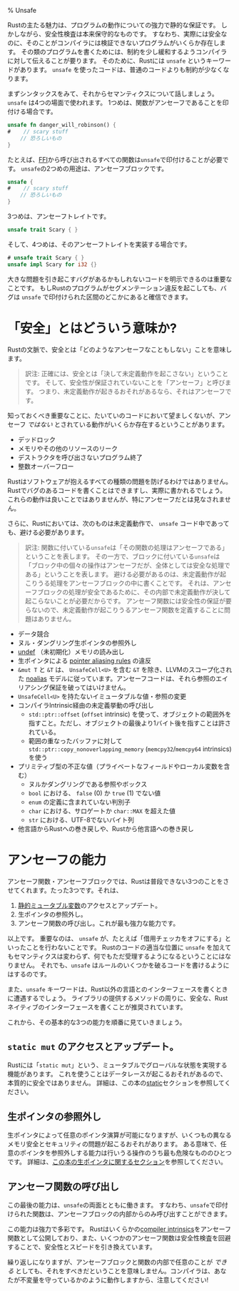% Unsafe

<!--
Rust’s main draw is its powerful static guarantees about behavior. But safety
checks are conservative by nature: there are some programs that are actually
safe, but the compiler is not able to verify this is true. To write these kinds
of programs, we need to tell the compiler to relax its restrictions a bit. For
this, Rust has a keyword, `unsafe`. Code using `unsafe` has less restrictions
than normal code does.
-->
Rustの主たる魅力は、プログラムの動作についての強力で静的な保証です。
しかしながら、安全性検査は本来保守的なものです。
すなわち、実際には安全なのに、そのことがコンパイラには検証できないプログラムがいくらか存在します。
その類のプログラムを書くためには、制約を少し緩和するようコンパイラに対して伝えることが要ります。
そのために、Rustには `unsafe` というキーワードがあります。
`unsafe` を使ったコードは、普通のコードよりも制約が少なくなります。

<!--
Let’s go over the syntax, and then we’ll talk semantics. `unsafe` is used in
four contexts. The first one is to mark a function as unsafe:
-->
まずシンタックスをみて、それからセマンティクスについて話しましょう。
`unsafe` は4つの場面で使われます。
1つめは、関数がアンセーフであることを印付ける場合です。

```rust
unsafe fn danger_will_robinson() {
#    // scary stuff
    // 恐ろしいもの
}
```

<!--
All functions called from [FFI][ffi] must be marked as `unsafe`, for example.
The second use of `unsafe` is an unsafe block:
-->
たとえば、[FFI][ffi]から呼び出されるすべての関数は`unsafe`で印付けることが必要です。
`unsafe`の2つめの用途は、アンセーフブロックです。

[ffi]: ffi.html

```rust
unsafe {
#    // scary stuff
    // 恐ろしいもの
}
```

<!--The third is for unsafe traits:-->
3つめは、アンセーフトレイトです。

```rust
unsafe trait Scary { }
```

<!--And the fourth is for `impl`ementing one of those traits:-->
そして、4つめは、そのアンセーフトレイトを実装する場合です。

```rust
# unsafe trait Scary { }
unsafe impl Scary for i32 {}
```

<!--
It’s important to be able to explicitly delineate code that may have bugs that
cause big problems. If a Rust program segfaults, you can be sure it’s somewhere
in the sections marked `unsafe`.
-->
大きな問題を引き起こすバグがあるかもしれないコードを明示できるのは重要なことです。
もしRustのプログラムがセグメンテーション違反を起こしても、バグは `unsafe` で印付けられた区間のどこかにあると確信できます。

# 「安全」とはどういう意味か?
<!--# What does ‘safe’ mean?-->

<!--
Safe, in the context of Rust, means ‘doesn’t do anything unsafe’. It’s also
important to know that there are certain behaviors that are probably not
desirable in your code, but are expressly _not_ unsafe:
-->
Rustの文脈で、安全とは「どのようなアンセーフなこともしない」ことを意味します。

> 訳注:
正確には、安全とは「決して未定義動作を起こさない」ということです。
そして、安全性が保証されていないことを「アンセーフ」と呼びます。
つまり、未定義動作が起きるおそれがあるなら、それはアンセーフです。

知っておくべき重要なことに、たいていのコードにおいて望ましくないが、アンセーフ _ではない_ とされている動作がいくらか存在するということがあります。

<!--
* Deadlocks
* Leaks of memory or other resources
* Exiting without calling destructors
* Integer overflow
-->
* デッドロック
* メモリやその他のリソースのリーク
* デストラクタを呼び出さないプログラム終了
* 整数オーバーフロー

<!--
Rust cannot prevent all kinds of software problems. Buggy code can and will be
written in Rust. These things aren’t great, but they don’t qualify as `unsafe`
specifically.
-->
Rustはソフトウェアが抱えるすべての種類の問題を防げるわけではありません。
Rustでバグのあるコードを書くことはできますし、実際に書かれるでしょう。
これらの動作は良いことではありませんが、特にアンセーフだとは見なされません。

<!--
In addition, the following are all undefined behaviors in Rust, and must be
avoided, even when writing `unsafe` code:
-->
さらに、Rustにおいては、次のものは未定義動作で、 `unsafe` コード中であっても、避ける必要があります。

> 訳注:
関数に付いている`unsafe`は「その関数の処理はアンセーフである」ということを表します。
その一方で、ブロックに付いている`unsafe`は「ブロック中の個々の操作はアンセーフだが、全体としては安全な処理である」ということを表します。
避ける必要があるのは、未定義動作が起こりうる処理をアンセーフブロックの中に書くことです。
それは、アンセーフブロックの処理が安全であるために、その内部で未定義動作が決して起こらないことが必要だからです。
アンセーフ関数には安全性の保証が要らないので、未定義動作が起こりうるアンセーフ関数を定義することに問題はありません。

<!--
* Data races
* Dereferencing a null/dangling raw pointer
* Reads of [undef][undef] (uninitialized) memory
* Breaking the [pointer aliasing rules][aliasing] with raw pointers.
* `&mut T` and `&T` follow LLVM’s scoped [noalias][noalias] model, except if
  the `&T` contains an `UnsafeCell<U>`. Unsafe code must not violate these
  aliasing guarantees.
* Mutating an immutable value/reference without `UnsafeCell<U>`
* Invoking undefined behavior via compiler intrinsics:
  * Indexing outside of the bounds of an object with `std::ptr::offset`
    (`offset` intrinsic), with
    the exception of one byte past the end which is permitted.
  * Using `std::ptr::copy_nonoverlapping_memory` (`memcpy32`/`memcpy64`
    intrinsics) on overlapping buffers
* Invalid values in primitive types, even in private fields/locals:
  * Null/dangling references or boxes
  * A value other than `false` (0) or `true` (1) in a `bool`
  * A discriminant in an `enum` not included in its type definition
  * A value in a `char` which is a surrogate or above `char::MAX`
  * Non-UTF-8 byte sequences in a `str`
* Unwinding into Rust from foreign code or unwinding from Rust into foreign
  code.
-->
* データ競合
* ヌル・ダングリング生ポインタの参照外し
* [undef][undef] （未初期化）メモリの読み出し
* 生ポインタによる [pointer aliasing rules][aliasing] の違反
* `&mut T` と `&T` は、 `UnsafeCell<U>` を含む `&T` を除き、LLVMのスコープ化された [noalias][noalias] モデルに従っています。アンセーフコードは、それら参照のエイリアシング保証を破ってはいけません。
* `UnsafeCell<U>` を持たないイミュータブルな値・参照の変更
* コンパイラIntrinsic経由の未定義挙動の呼び出し
  * `std::ptr::offset` (`offset` intrinsic) を使って、オブジェクトの範囲外を指すこと。ただし、オブジェクトの最後より1バイト後を指すことは許されている。
  * 範囲の重なったバッファに対して `std::ptr::copy_nonoverlapping_memory` (`memcpy32`/`memcpy64`
    intrinsics) を使う
* プリミティブ型の不正な値（プライベートなフィールドやローカル変数を含む）
  * ヌルかダングリングである参照やボックス
  * `bool` における、 `false` (0) か `true` (1) でない値
  * `enum` の定義に含まれていない判別子
  * `char` における、サロゲートか `char::MAX` を超えた値
  * `str` における、UTF-8でないバイト列
* 他言語からRustへの巻き戻しや、Rustから他言語への巻き戻し

[noalias]: http://llvm.org/docs/LangRef.html#noalias
[undef]: http://llvm.org/docs/LangRef.html#undefined-values
[aliasing]: http://llvm.org/docs/LangRef.html#pointer-aliasing-rules

# アンセーフの能力
<!--# Unsafe Superpowers-->

<!--
In both unsafe functions and unsafe blocks, Rust will let you do three things
that you normally can not do. Just three. Here they are:
-->
アンセーフ関数・アンセーフブロックでは、Rustは普段できない3つのことをさせてくれます。たった3つです。それは、

<!--
1. Access or update a [static mutable variable][static].
2. Dereference a raw pointer.
3. Call unsafe functions. This is the most powerful ability.
-->
1. [静的ミュータブル変数][static]のアクセスとアップデート。
2. 生ポインタの参照外し。
3. アンセーフ関数の呼び出し。これが最も強力な能力です。

<!--
That’s it. It’s important that `unsafe` does not, for example, ‘turn off the
borrow checker’. Adding `unsafe` to some random Rust code doesn’t change its
semantics, it won’t just start accepting anything. But it will let you write
things that _do_ break some of the rules.
-->
以上です。
重要なのは、 `unsafe` が、たとえば「借用チェッカをオフにする」といったことを行わないことです。
Rustのコードの適当な位置に `unsafe` を加えてもセマンティクスは変わらず、何でもただ受理するようになるということにはなりません。
それでも、`unsafe` はルールのいくつかを破るコードを書けるようにはするのです。

<!--
You will also encounter the `unsafe` keyword when writing bindings to foreign
(non-Rust) interfaces. You're encouraged to write a safe, native Rust interface
around the methods provided by the library.
-->
また、`unsafe` キーワードは、Rust以外の言語とのインターフェースを書くときに遭遇するでしょう。
ライブラリの提供するメソッドの周りに、安全な、Rustネイティブのインターフェースを書くことが推奨されています。

<!--
Let’s go over the basic three abilities listed, in order.
-->
これから、その基本的な3つの能力を順番に見ていきましょう。

## `static mut` のアクセスとアップデート。
<!--## Access or update a `static mut`-->

<!--
Rust has a feature called ‘`static mut`’ which allows for mutable global state.
Doing so can cause a data race, and as such is inherently not safe. For more
details, see the [static][static] section of the book.
-->
Rustには「`static mut`」という、ミュータブルでグローバルな状態を実現する機能があります。
これを使うことはデータレースが起こるおそれがあるので、本質的に安全ではありません。
詳細は、この本の[static][static]セクションを参照してください。

[static]: const-and-static.html#static

## 生ポインタの参照外し
<!--## Dereference a raw pointer-->

<!--
Raw pointers let you do arbitrary pointer arithmetic, and can cause a number of
different memory safety and security issues. In some senses, the ability to
dereference an arbitrary pointer is one of the most dangerous things you can
do. For more on raw pointers, see [their section of the book][rawpointers].
-->
生ポインタによって任意のポインタ演算が可能になりますが、いくつもの異なるメモリ安全とセキュリティの問題が起こるおそれがあります。
ある意味で、任意のポインタを参照外しする能力は行いうる操作のうち最も危険なもののひとつです。
詳細は、[この本の生ポインタに関するセクション][rawpointers]を参照してください。

[rawpointers]: raw-pointers.html

## アンセーフ関数の呼び出し
<!--## Call unsafe functions-->

<!--
This last ability works with both aspects of `unsafe`: you can only call
functions marked `unsafe` from inside an unsafe block.
-->
この最後の能力は、`unsafe`の両面とともに働きます。
すなわち、`unsafe`で印付けられた関数は、アンセーフブロックの内部からのみ呼び出すことができます。

<!--
This ability is powerful and varied. Rust exposes some [compiler
intrinsics][intrinsics] as unsafe functions, and some unsafe functions bypass
safety checks, trading safety for speed.
-->
この能力は強力で多彩です。
Rustはいくらかの[compiler intrinsics][intrinsics]をアンセーフ関数として公開しており、また、いくつかのアンセーフ関数は安全性検査を回避することで、安全性とスピードを引き換えています。

<!--
I’ll repeat again: even though you _can_ do arbitrary things in unsafe blocks
and functions doesn’t mean you should. The compiler will act as though you’re
upholding its invariants, so be careful!
-->
繰り返しになりますが、アンセーフブロックと関数の内部で任意のことが _できる_ としても、それをすべきだということを意味しません。コンパイラは、あなたが不変量を守っているかのように動作しますから、注意してください!

[intrinsics]: intrinsics.html
